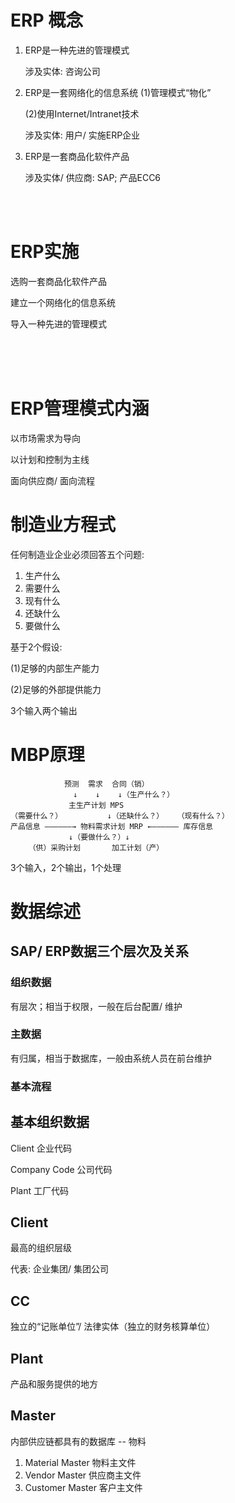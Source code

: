 # ERP 概念
<ol>
<li>
ERP是一种先进的管理模式

涉及实体: 咨询公司
</li>
<li>
ERP是一套网络化的信息系统
(1)管理模式“物化”

(2)使用Internet/Intranet技术

涉及实体: 用户/ 实施ERP企业
</li>
<li>
ERP是一套商品化软件产品

涉及实体/ 供应商: SAP; 产品ECC6
</li>
</ol>

<br>
<br>

# ERP实施

选购一套商品化软件产品

建立一个网络化的信息系统

导入一种先进的管理模式

<br>
<br>
<br>

# ERP管理模式内涵

以市场需求为导向

以计划和控制为主线

面向供应商/ 面向流程


# 制造业方程式
任何制造业企业必须回答五个问题:
<ol>
	<li>
		生产什么</li>
	<li>需要什么</li>
	<li>现有什么</li>
	<li>还缺什么</li>
	<li>要做什么</li>
</ol>

基于2个假设:

(1)足够的内部生产能力

(2)足够的外部提供能力

3个输入两个输出

# MBP原理
                预测  需求  合同（销）
                  ↓    ↓    ↓（生产什么？）
                 主生产计划 MPS
    （需要什么？）          ↓（还缺什么？）   （现有什么？）
    产品信息 ——————→ 物料需求计划 MRP ←—————— 库存信息
                 ↓（要做什么？）↓
        （供）采购计划       加工计划（产）
        
   3个输入，2个输出，1个处理

# 数据综述

## SAP/ ERP数据三个层次及关系

### 组织数据
有层次；相当于权限，一般在后台配置/ 维护

### 主数据
有归属，相当于数据库，一般由系统人员在前台维护
### 基本流程

## 基本组织数据
Client 企业代码

Company Code 公司代码

Plant 工厂代码

## Client
最高的组织层级

代表: 企业集团/ 集团公司

## CC
独立的“记账单位”/ 法律实体（独立的财务核算单位）

## Plant
产品和服务提供的地方


## Master
内部供应链都具有的数据库 -- 物料

1. Material Master 物料主文件
2. Vendor Master 供应商主文件
3. Customer Master 客户主文件

